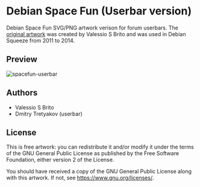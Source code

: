 # Debian Space Fun (Userbar version)
Debian Space Fun SVG/PNG artwork verison for forum userbars. The [original artwork](https://wiki.debian.org/DebianArt/Themes/SpaceFun) was created by Valessio S Brito and was used in Debian Squeeze from 2011 to 2014.

## Preview

![spacefun-userbar](https://github.com/user-attachments/assets/f17481a5-8259-4511-8e9d-3fcaf8bd87e5)


## Authors
* Valessio S Brito
* Dmitry Tretyakov (userbar)

## License
This is free artwork: you can redistribute it and/or modify it under the terms of the GNU General Public License as published by the Free Software Foundation, either version 2 of the License.

You should have received a copy of the GNU General Public License along with this artwork. If not, see https://www.gnu.org/licenses/.
